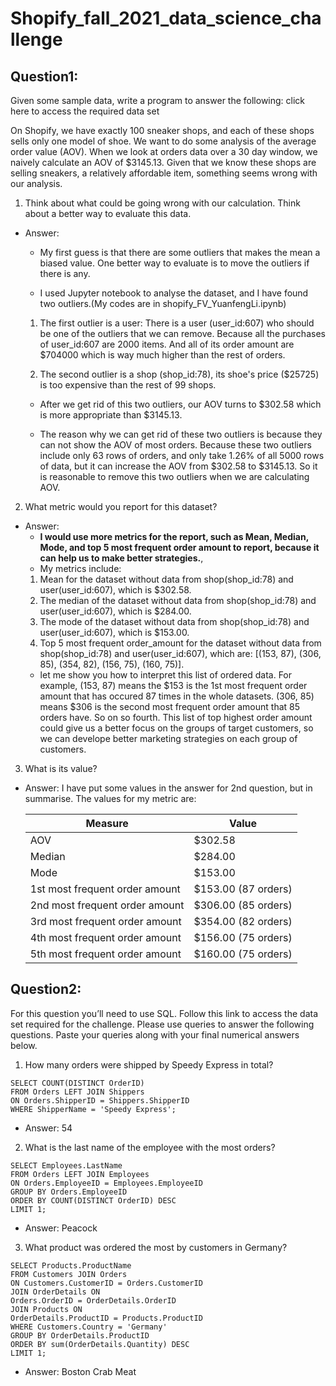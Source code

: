 # Shopify_fall_2021_data_science_challenge

## Question1:

Given some sample data, write a program to answer the following: click here to access the required data set

On Shopify, we have exactly 100 sneaker shops, and each of these shops sells only one model of shoe. We want to do some analysis of the average order value (AOV). When we look at orders data over a 30 day window, we naively calculate an AOV of $3145.13. Given that we know these shops are selling sneakers, a relatively affordable item, something seems wrong with our analysis.

1. Think about what could be going wrong with our calculation. Think about a better way to evaluate this data.

- Answer:

  - My first guess is that there are some outliers that makes the mean a biased value. One better way to evaluate is to move the outliers if there is any.

  - I used Jupyter notebook to analyse the dataset, and I have found two outliers.(My codes are in shopify_FV_YuanfengLi.ipynb)

  1. The first outlier is a user:
     There is a user (user_id:607) who should be one of the outliers that we can remove. Because all the purchases of user_id:607 are 2000 items. And all of its order amount are $704000 which is way much higher than the rest of orders.

  2. The second outlier is a shop (shop_id:78), its shoe's price ($25725) is too expensive than the rest of 99 shops.

  - After we get rid of this two outliers, our AOV turns to $302.58 which is more appropriate than $3145.13.

  - The reason why we can get rid of these two outliers is because they can not show the AOV of most orders. Because these two outliers include only 63 rows of orders, and only take 1.26% of all 5000 rows of data, but it can increase the AOV from $302.58 to $3145.13. So it is reasonable to remove this two outliers when we are calculating AOV.

2. What metric would you report for this dataset?

- Answer:
  - **I would use more metrics for the report, such as Mean, Median, Mode, and top 5 most frequent order amount to report, because it can help us to make better strategies.**,
  - My metrics include:
  1. Mean for the dataset without data from shop(shop_id:78) and user(user_id:607), which is $302.58.
  2. The median of the dataset without data from shop(shop_id:78) and user(user_id:607), which is $284.00.
  3. The mode of the dataset without data from shop(shop_id:78) and user(user_id:607), which is $153.00.
  4. Top 5 most frequent order_amount for the dataset without data from shop(shop_id:78) and user(user_id:607), which are:
     [(153, 87), (306, 85), (354, 82), (156, 75), (160, 75)].
  - let me show you how to interpret this list of ordered data. For example, (153, 87) means the $153 is the 1st most frequent order amount that has occured 87 times in the whole datasets. (306, 85) means $306 is the second most frequent order amount that 85 orders have. So on so fourth. This list of top highest order amount could give us a better focus on the groups of target customers, so we can develope better marketing strategies on each group of customers.

3. What is its value?

- Answer:
  I have put some values in the answer for 2nd question, but in summarise. The values for my metric are:

  | Measure                        | Value               |
  | ------------------------------ | ------------------- |
  | AOV                            | $302.58             |
  | Median                         | $284.00             |
  | Mode                           | $153.00             |
  | 1st most frequent order amount | $153.00 (87 orders) |
  | 2nd most frequent order amount | $306.00 (85 orders) |
  | 3rd most frequent order amount | $354.00 (82 orders) |
  | 4th most frequent order amount | $156.00 (75 orders) |
  | 5th most frequent order amount | $160.00 (75 orders) |

## Question2:

For this question you’ll need to use SQL. Follow this link to access the data set required for the challenge. Please use queries to answer the following questions. Paste your queries along with your final numerical answers below.

1. How many orders were shipped by Speedy Express in total?

```
SELECT COUNT(DISTINCT OrderID)
FROM Orders LEFT JOIN Shippers
ON Orders.ShipperID = Shippers.ShipperID
WHERE ShipperName = 'Speedy Express';
```

- Answer: 54

2. What is the last name of the employee with the most orders?

```
SELECT Employees.LastName
FROM Orders LEFT JOIN Employees
ON Orders.EmployeeID = Employees.EmployeeID
GROUP BY Orders.EmployeeID
ORDER BY COUNT(DISTINCT OrderID) DESC
LIMIT 1;

```

- Answer: Peacock

3. What product was ordered the most by customers in Germany?

```
SELECT Products.ProductName
FROM Customers JOIN Orders
ON Customers.CustomerID = Orders.CustomerID
JOIN OrderDetails ON
Orders.OrderID = OrderDetails.OrderID
JOIN Products ON
OrderDetails.ProductID = Products.ProductID
WHERE Customers.Country = 'Germany'
GROUP BY OrderDetails.ProductID
ORDER BY sum(OrderDetails.Quantity) DESC
LIMIT 1;

```

- Answer: Boston Crab Meat
